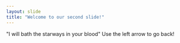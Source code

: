 ```yaml
---
layout: slide
title: "Welcome to our second slide!"
---
```

"I will bath the starways in your blood"
Use the left arrow to go back!
